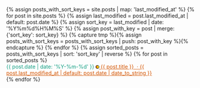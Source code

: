 <html lang="en">
<head>
  <meta charset="UTF-8">
  <meta name="viewport" content="width=device-width, initial-scale=1.0">
  <title>infoBAG</title>
</head>
<body>
  <main>
    <section>
      {% assign posts_with_sort_keys = site.posts | map: 'last_modified_at' %}
      {% for post in site.posts %}
        {% assign last_modified = post.last_modified_at | default: post.date %}
        {% assign sort_key = last_modified | date: '%Y%m%d%H%M%S' %}
        {% assign post_with_key = post | merge: {'sort_key': sort_key} %}
        {% capture tmp %}{% assign posts_with_sort_keys = posts_with_sort_keys | push: post_with_key %}{% endcapture %}
      {% endfor %}
      {% assign sorted_posts = posts_with_sort_keys | sort: 'sort_key' | reverse %}
      {% for post in sorted_posts %}
        <article>
          <time datetime="{{ post.date | date: '%Y-%m-%d' }}" style="color: #16A085;">
            {{ post.date | date: '%Y-%m-%d' }}
            <a style="color:#D35400;" href="{{ post.url }}">
              <img src="https://raw.githubusercontent.com/marioseixas/marioseixas.github.io/main/assets/gold.ico" alt="favicon">
              {{ post.title }} &nbsp;&middot; {{ post.last_modified_at | default: post.date | date_to_string }}
            </a>
          </time>
        </article>
      {% endfor %}
    </section>
  </main>
</body>
</html>
